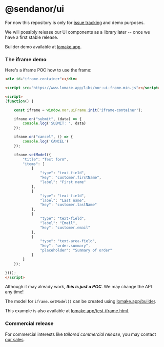 # @sendanor/ui

For now this repository is only for [issue tracking](https://github.com/sendanor/ui/issues) and demo purposes.

We will possibly release our UI components as a library later -- once we have a first stable release.

Builder demo available at [lomake.app](https://www.lomake.app/builder).

### The iframe demo

Here's a iframe POC how to use the frame:

```html
<div id="iframe-container"></div>

<script src="https://www.lomake.app/libs/nor-ui-frame.min.js"></script>

<script>
(function() {

    const iframe = window.nor.uiFrame.init('iframe-container');

    iframe.on("submit", (data) => {
        console.log('SUBMIT: ', data)
    });

    iframe.on("cancel", () => {
        console.log('CANCEL')
    });

    iframe.setModel({
        "title": "Test form",
        "items": [
            {
                "type": "text-field",
                "key": "customer.firstName",
                "label": "First name"
            },
            {
                "type": "text-field",
                "label": "Last name",
                "key": "customer.lastName"
            },
            {
                "type": "text-field",
                "label": "Email",
                "key": "customer.email"
            },
            {
                "type": "text-area-field",
                "key": "order.summary",
                "placeholder": "Summary of order"
            }
        ]
    });

})();
</script>

```

Although it may already work, ***this is just a POC***. We may change the API any time!

The model for `iframe.setModel()` can be created using [lomake.app/builder](https://www.lomake.app/builder).

This example is also available at [lomake.app/test-iframe.html](https://www.lomake.app/test-iframe.html).

### Commercial release

For commercial interests like *tailored commercial release*, you may contact [our sales](mailto:info@sendanor.fi).
